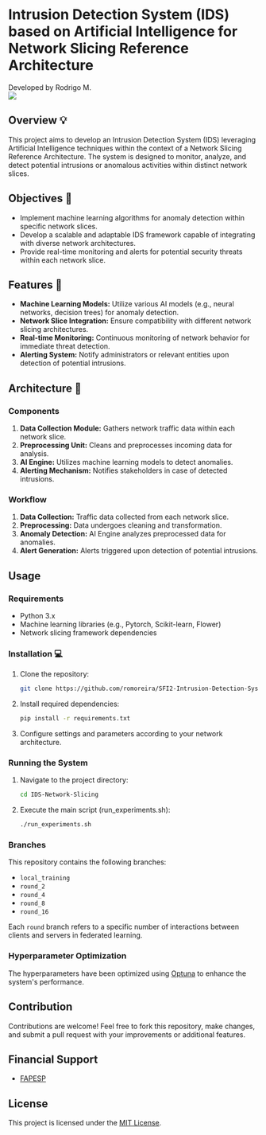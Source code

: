 # Intrusion Detection System (IDS) based on Artificial Intelligence for Network Slicing Reference Architecture

Developed by Rodrigo M.  <br>
[![](https://img.shields.io/badge/GitHub%20Pages-222222?style=for-the-badge&logo=GitHub%20Pages&logoColor=white)](https://romoreira.github.io)

## Overview :bulb:

This project aims to develop an Intrusion Detection System (IDS) leveraging Artificial Intelligence techniques within the context of a Network Slicing Reference Architecture. The system is designed to monitor, analyze, and detect potential intrusions or anomalous activities within distinct network slices.

## Objectives :art:

- Implement machine learning algorithms for anomaly detection within specific network slices.
- Develop a scalable and adaptable IDS framework capable of integrating with diverse network architectures.
- Provide real-time monitoring and alerts for potential security threats within each network slice.

## Features :rotating_light:

- **Machine Learning Models:** Utilize various AI models (e.g., neural networks, decision trees) for anomaly detection.
- **Network Slice Integration:** Ensure compatibility with different network slicing architectures.
- **Real-time Monitoring:** Continuous monitoring of network behavior for immediate threat detection.
- **Alerting System:** Notify administrators or relevant entities upon detection of potential intrusions.

## Architecture :office:

### Components

1. **Data Collection Module:** Gathers network traffic data within each network slice.
2. **Preprocessing Unit:** Cleans and preprocesses incoming data for analysis.
3. **AI Engine:** Utilizes machine learning models to detect anomalies.
5. **Alerting Mechanism:** Notifies stakeholders in case of detected intrusions.

### Workflow

1. **Data Collection:** Traffic data collected from each network slice.
2. **Preprocessing:** Data undergoes cleaning and transformation.
3. **Anomaly Detection:** AI Engine analyzes preprocessed data for anomalies.
4. **Alert Generation:** Alerts triggered upon detection of potential intrusions.

## Usage

### Requirements

- Python 3.x
- Machine learning libraries (e.g., Pytorch, Scikit-learn, Flower)
- Network slicing framework dependencies

### Installation :computer:

1. Clone the repository:

    ```bash
    git clone https://github.com/romoreira/SFI2-Intrusion-Detection-System.git
    ```

2. Install required dependencies:

    ```bash
    pip install -r requirements.txt
    ```

3. Configure settings and parameters according to your network architecture.

### Running the System

1. Navigate to the project directory:

    ```bash
    cd IDS-Network-Slicing
    ```

2. Execute the main script (run_experiments.sh):

    ```bash
    ./run_experiments.sh
    ```

### Branches

This repository contains the following branches:

- `local_training`
- `round_2`
- `round_4`
- `round_8`
- `round_16`

Each `round` branch refers to a specific number of interactions between clients and servers in federated learning.

### Hyperparameter Optimization

The hyperparameters have been optimized using [Optuna](https://optuna.org/) to enhance the system's performance.

## Contribution

Contributions are welcome! Feel free to fork this repository, make changes, and submit a pull request with your improvements or additional features.

## Financial Support

* [FAPESP](https://fapesp.br/)

## License

This project is licensed under the [MIT License](LICENSE).
